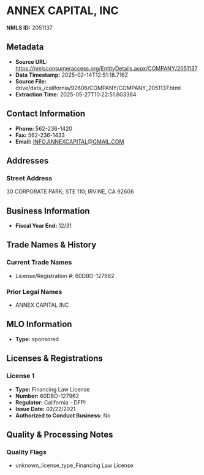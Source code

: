 # ANNEX CAPITAL, INC

**NMLS ID:** 2051137

## Metadata
- **Source URL:** https://nmlsconsumeraccess.org/EntityDetails.aspx/COMPANY/2051137
- **Data Timestamp:** 2025-02-14T12:51:18.716Z
- **Source File:** drive/data_/california/92606/COMPANY/COMPANY_2051137.html
- **Extraction Time:** 2025-05-27T10:22:51.603384

## Contact Information
- **Phone:** 562-236-1420
- **Fax:** 562-236-1433
- **Email:** INFO.ANNEXCAPITAL@GMAIL.COM

## Addresses
### Street Address
30 CORPORATE PARK; STE 110; IRVINE, CA 92606

## Business Information
- **Fiscal Year End:** 12/31

## Trade Names & History
### Current Trade Names
- License/Registration #: 60DBO-127962

### Prior Legal Names
- ANNEX CAPITAL INC

## MLO Information
- **Type:** sponsored

## Licenses & Registrations

### License 1
- **Type:** Financing Law License
- **Number:** 60DBO-127962
- **Regulator:** California - DFPI
- **Issue Date:** 02/22/2021
- **Authorized to Conduct Business:** No

## Quality & Processing Notes
### Quality Flags
- unknown_license_type_Financing Law License
